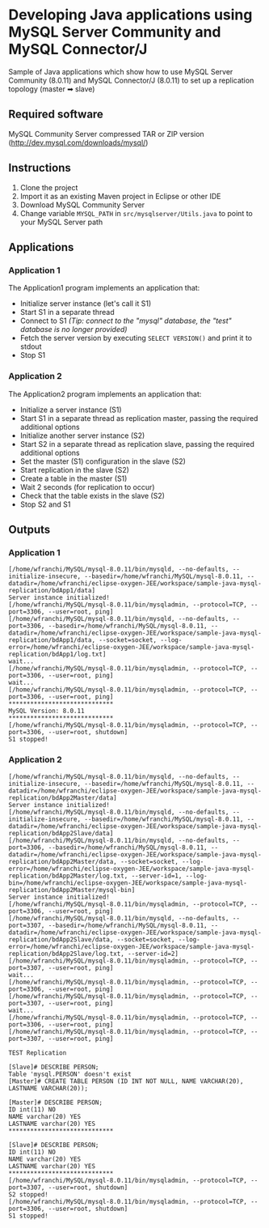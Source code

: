 # Developing Java applications using MySQL Server Community and MySQL Connector/J
Sample of Java applications which show how to use MySQL Server Community (8.0.11) and MySQL Connector/J (8.0.11) to set up a replication topology (master ➡ slave)

## Required software
MySQL Community Server compressed TAR or ZIP version (http://dev.mysql.com/downloads/mysql/)

## Instructions
1. Clone the project
2. Import it as an existing Maven project in Eclipse or other IDE
3. Download MySQL Community Server 
4. Change variable `MYSQL_PATH` in `src/mysqlserver/Utils.java` to point to your MySQL Server path

## Applications
### Application 1
The Application1 program implements an application that:
- Initialize server instance (let's call it S1)
- Start S1 in a separate thread
- Connect to S1 *(Tip: connect to the "mysql" database, the "test" database is no longer provided)*
- Fetch the server version by executing `SELECT VERSION()` and print it to stdout
- Stop S1

### Application 2
The Application2 program implements an application that:
- Initialize a server instance (S1)
- Start S1 in a separate thread as replication master, passing the required additional options
- Initialize another server instance (S2)
- Start S2 in a separate thread as replication slave, passing the required additional options
- Set the master (S1) configuration in the slave (S2)
- Start replication in the slave (S2)
- Create a table in the master (S1)
- Wait 2 seconds (for replication to occur)
- Check that the table exists in the slave (S2)
- Stop S2 and S1

## Outputs
### Application 1
```console
[/home/wfranchi/MySQL/mysql-8.0.11/bin/mysqld, --no-defaults, --initialize-insecure, --basedir=/home/wfranchi/MySQL/mysql-8.0.11, --datadir=/home/wfranchi/eclipse-oxygen-JEE/workspace/sample-java-mysql-replication/bdApp1/data]
Server instance initialized!
[/home/wfranchi/MySQL/mysql-8.0.11/bin/mysqladmin, --protocol=TCP, --port=3306, --user=root, ping]
[/home/wfranchi/MySQL/mysql-8.0.11/bin/mysqld, --no-defaults, --port=3306, --basedir=/home/wfranchi/MySQL/mysql-8.0.11, --datadir=/home/wfranchi/eclipse-oxygen-JEE/workspace/sample-java-mysql-replication/bdApp1/data, --socket=socket, --log-error=/home/wfranchi/eclipse-oxygen-JEE/workspace/sample-java-mysql-replication/bdApp1/log.txt]
wait...
[/home/wfranchi/MySQL/mysql-8.0.11/bin/mysqladmin, --protocol=TCP, --port=3306, --user=root, ping]
wait...
[/home/wfranchi/MySQL/mysql-8.0.11/bin/mysqladmin, --protocol=TCP, --port=3306, --user=root, ping]
*****************************
MySQL Version: 8.0.11
*****************************
[/home/wfranchi/MySQL/mysql-8.0.11/bin/mysqladmin, --protocol=TCP, --port=3306, --user=root, shutdown]
S1 stopped!
```

### Application 2
```console
[/home/wfranchi/MySQL/mysql-8.0.11/bin/mysqld, --no-defaults, --initialize-insecure, --basedir=/home/wfranchi/MySQL/mysql-8.0.11, --datadir=/home/wfranchi/eclipse-oxygen-JEE/workspace/sample-java-mysql-replication/bdApp2Master/data]
Server instance initialized!
[/home/wfranchi/MySQL/mysql-8.0.11/bin/mysqld, --no-defaults, --initialize-insecure, --basedir=/home/wfranchi/MySQL/mysql-8.0.11, --datadir=/home/wfranchi/eclipse-oxygen-JEE/workspace/sample-java-mysql-replication/bdApp2Slave/data]
[/home/wfranchi/MySQL/mysql-8.0.11/bin/mysqld, --no-defaults, --port=3306, --basedir=/home/wfranchi/MySQL/mysql-8.0.11, --datadir=/home/wfranchi/eclipse-oxygen-JEE/workspace/sample-java-mysql-replication/bdApp2Master/data, --socket=socket, --log-error=/home/wfranchi/eclipse-oxygen-JEE/workspace/sample-java-mysql-replication/bdApp2Master/log.txt, --server-id=1, --log-bin=/home/wfranchi/eclipse-oxygen-JEE/workspace/sample-java-mysql-replication/bdApp2Master/mysql-bin]
Server instance initialized!
[/home/wfranchi/MySQL/mysql-8.0.11/bin/mysqladmin, --protocol=TCP, --port=3306, --user=root, ping]
[/home/wfranchi/MySQL/mysql-8.0.11/bin/mysqld, --no-defaults, --port=3307, --basedir=/home/wfranchi/MySQL/mysql-8.0.11, --datadir=/home/wfranchi/eclipse-oxygen-JEE/workspace/sample-java-mysql-replication/bdApp2Slave/data, --socket=socket, --log-error=/home/wfranchi/eclipse-oxygen-JEE/workspace/sample-java-mysql-replication/bdApp2Slave/log.txt, --server-id=2]
[/home/wfranchi/MySQL/mysql-8.0.11/bin/mysqladmin, --protocol=TCP, --port=3307, --user=root, ping]
wait...
[/home/wfranchi/MySQL/mysql-8.0.11/bin/mysqladmin, --protocol=TCP, --port=3306, --user=root, ping]
[/home/wfranchi/MySQL/mysql-8.0.11/bin/mysqladmin, --protocol=TCP, --port=3307, --user=root, ping]
wait...
[/home/wfranchi/MySQL/mysql-8.0.11/bin/mysqladmin, --protocol=TCP, --port=3306, --user=root, ping]
[/home/wfranchi/MySQL/mysql-8.0.11/bin/mysqladmin, --protocol=TCP, --port=3307, --user=root, ping]

TEST Replication

[Slave]# DESCRIBE PERSON;
Table 'mysql.PERSON' doesn't exist
[Master]# CREATE TABLE PERSON (ID INT NOT NULL, NAME VARCHAR(20), LASTNAME VARCHAR(20));

[Master]# DESCRIBE PERSON;
ID int(11) NO
NAME varchar(20) YES
LASTNAME varchar(20) YES
*****************************

[Slave]# DESCRIBE PERSON;
ID int(11) NO
NAME varchar(20) YES
LASTNAME varchar(20) YES
*****************************
[/home/wfranchi/MySQL/mysql-8.0.11/bin/mysqladmin, --protocol=TCP, --port=3307, --user=root, shutdown]
S2 stopped!
[/home/wfranchi/MySQL/mysql-8.0.11/bin/mysqladmin, --protocol=TCP, --port=3306, --user=root, shutdown]
S1 stopped!
```
